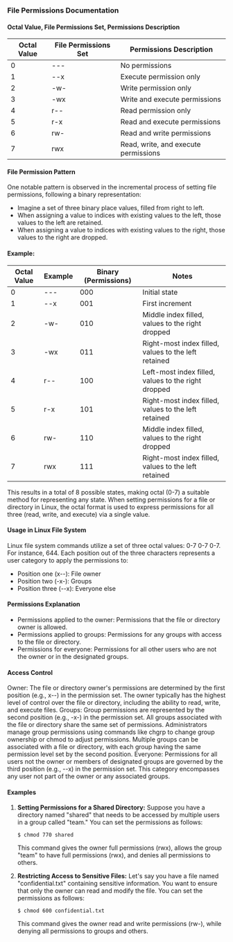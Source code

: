 ### File Permissions Documentation

#### Octal Value, File Permissions Set, Permissions Description 

| Octal Value | File Permissions Set | Permissions Description |
|-------------|----------------------|-------------------------|
| 0           | ---                  | No permissions          |
| 1           | --x                  | Execute permission only |
| 2           | -w-                  | Write permission only   |
| 3           | -wx                  | Write and execute permissions |
| 4           | r--                  | Read permission only   |
| 5           | r-x                  | Read and execute permissions |
| 6           | rw-                  | Read and write permissions |
| 7           | rwx                  | Read, write, and execute permissions |

#### File Permission Pattern
One notable pattern is observed in the incremental process of setting file permissions, following a binary representation:
- Imagine a set of three binary place values, filled from right to left.
- When assigning a value to indices with existing values to the left, those values to the left are retained.
- When assigning a value to indices with existing values to the right, those values to the right are dropped.

#### Example:

| Octal Value | Example | Binary (Permissions) | Notes                        |
|-------------|---------|----------------------|------------------------------|
| 0           | ---     | 000                  | Initial state                |
| 1           | --x     | 001                  | First increment              |
| 2           | -w-     | 010                  | Middle index filled, values to the right dropped |
| 3           | -wx     | 011                  | Right-most index filled, values to the left retained |
| 4           | r--     | 100                  | Left-most index filled, values to the right dropped |
| 5           | r-x     | 101                  | Right-most index filled, values to the left retained |
| 6           | rw-     | 110                  | Middle index filled, values to the right dropped |
| 7           | rwx     | 111                  | Right-most index filled, values to the left retained |
This results in a total of 8 possible states, making octal (0-7) a suitable method for representing any state. When setting permissions for a file or directory in Linux, the octal format is used to express permissions for all three (read, write, and execute) via a single value.

#### Usage in Linux File System
Linux file system commands utilize a set of three octal values: 0-7 0-7 0-7.
For instance, 644.
Each position out of the three characters represents a user category to apply the permissions to:
- Position one (x--): File owner
- Position two (-x-): Groups
- Position three (--x): Everyone else

#### Permissions Explanation
- Permissions applied to the owner: Permissions that the file or directory owner is allowed.
- Permissions applied to groups: Permissions for any groups with access to the file or directory.
- Permissions for everyone: Permissions for all other users who are not the owner or in the designated groups.

#### Access Control
Owner: The file or directory owner's permissions are determined by the first position (e.g., x--) in the permission set. The owner typically has the highest level of control over the file or directory, including the ability to read, write, and execute files. 
Groups: Group permissions are represented by the second position (e.g., -x-) in the permission set. All groups associated with the file or directory share the same set of permissions. Administrators manage group permissions using commands like chgrp to change group ownership or chmod to adjust permissions. Multiple groups can be associated with a file or directory, with each group having the same permission level set by the second position. 
Everyone: Permissions for all users not the owner or members of designated groups are governed by the third position (e.g., --x) in the permission set. This category encompasses any user not part of the owner or any associated groups.
#### Examples
1. **Setting Permissions for a Shared Directory:**
   Suppose you have a directory named "shared" that needs to be accessed by multiple users in a group called "team." You can set the permissions as follows:
   ```
   $ chmod 770 shared
   ```
   This command gives the owner full permissions (rwx), allows the group "team" to have full permissions (rwx), and denies all permissions to others.

2. **Restricting Access to Sensitive Files:**
   Let's say you have a file named "confidential.txt" containing sensitive information. You want to ensure that only the owner can read and modify the file. You can set the permissions as follows:
   ```
   $ chmod 600 confidential.txt
   ```
   This command gives the owner read and write permissions (rw-), while denying all permissions to groups and others.
